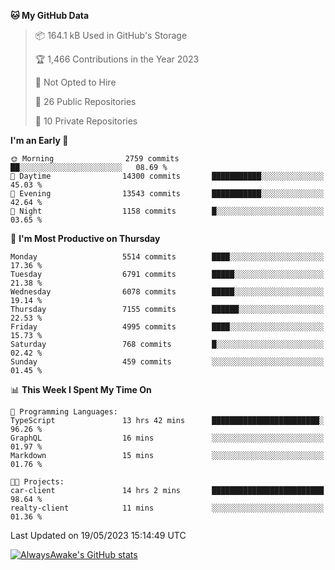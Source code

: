 <!--START_SECTION:waka-->
**🐱 My GitHub Data** 

> 📦 164.1 kB Used in GitHub's Storage 
 > 
> 🏆 1,466 Contributions in the Year 2023
 > 
> 🚫 Not Opted to Hire
 > 
> 📜 26 Public Repositories 
 > 
> 🔑 10 Private Repositories 
 > 
**I'm an Early 🐤** 

```text
🌞 Morning                2759 commits        ██░░░░░░░░░░░░░░░░░░░░░░░   08.69 % 
🌆 Daytime                14300 commits       ███████████░░░░░░░░░░░░░░   45.03 % 
🌃 Evening                13543 commits       ███████████░░░░░░░░░░░░░░   42.64 % 
🌙 Night                  1158 commits        █░░░░░░░░░░░░░░░░░░░░░░░░   03.65 % 
```
📅 **I'm Most Productive on Thursday** 

```text
Monday                   5514 commits        ████░░░░░░░░░░░░░░░░░░░░░   17.36 % 
Tuesday                  6791 commits        █████░░░░░░░░░░░░░░░░░░░░   21.38 % 
Wednesday                6078 commits        █████░░░░░░░░░░░░░░░░░░░░   19.14 % 
Thursday                 7155 commits        ██████░░░░░░░░░░░░░░░░░░░   22.53 % 
Friday                   4995 commits        ████░░░░░░░░░░░░░░░░░░░░░   15.73 % 
Saturday                 768 commits         █░░░░░░░░░░░░░░░░░░░░░░░░   02.42 % 
Sunday                   459 commits         ░░░░░░░░░░░░░░░░░░░░░░░░░   01.45 % 
```


📊 **This Week I Spent My Time On** 

```text
💬 Programming Languages: 
TypeScript               13 hrs 42 mins      ████████████████████████░   96.26 % 
GraphQL                  16 mins             ░░░░░░░░░░░░░░░░░░░░░░░░░   01.97 % 
Markdown                 15 mins             ░░░░░░░░░░░░░░░░░░░░░░░░░   01.76 % 

🐱‍💻 Projects: 
car-client               14 hrs 2 mins       █████████████████████████   98.64 % 
realty-client            11 mins             ░░░░░░░░░░░░░░░░░░░░░░░░░   01.36 % 
```


 Last Updated on 19/05/2023 15:14:49 UTC
<!--END_SECTION:waka-->

[![AlwaysAwake's GitHub stats](https://github-readme-stats.vercel.app/api?username=AlwaysAwake&show_icons=true&theme=github_dark&count_private=true)](https://github.com/AlwaysAwake/AlwaysAwake)
